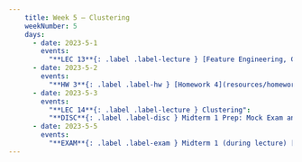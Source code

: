 ```yaml
---
    title: Week 5 – Clustering
    weekNumber: 5
    days:
      - date: 2023-5-1
        events:
          "**LEC 13**{: .label .label-lecture } [Feature Engineering, Clustering](resources/lecture/lec13.pdf) [✏️](resources/lecture/lec13_a00.pdf) [👩‍💻](http://datahub.ucsd.edu/user-redirect/git-sync?repo=https://github.com/dsc-courses/dsc40a-2023-sp&subPath=resources/lecture/lec13/lec13.ipynb)":
      - date: 2023-5-2
        events:
          "**HW 3**{: .label .label-hw } [Homework 4](resources/homework/hw4/homework4.pdf) [🍃](https://www.overleaf.com/read/zrhbfxsbqdrj)":
      - date: 2023-5-3
        events:
          "**LEC 14**{: .label .label-lecture } Clustering":
          "**DISC**{: .label .label-disc } Midterm 1 Prep: Mock Exam and Review Session, 7-9pm in FAH 1301":
      - date: 2023-5-5
        events:
          "**EXAM**{: .label .label-exam } Midterm 1 (during lecture) [📝](resources/notes/reference_1.pdf)":
---
```



